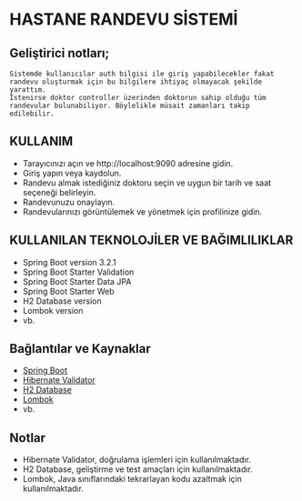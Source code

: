 # HASTANE RANDEVU SİSTEMİ
## Geliştirici notları;
    Sistemde kullanıcılar auth bilgisi ile giriş yapabilecekler fakat randevu oluşturmak için bu bilgilere ihtiyaç olmayacak şekilde yarattım. 
    İstenirse doktor controller üzerinden doktorun sahip olduğu tüm randevular bulunabiliyor. Böylelikle müsait zamanları takip edilebilir.

## KULLANIM
- Tarayıcınızı açın ve http://localhost:9090 adresine gidin.
- Giriş yapın veya kaydolun.
- Randevu almak istediğiniz doktoru seçin ve uygun bir tarih ve saat seçeneği belirleyin.
- Randevunuzu onaylayın.
- Randevularınızı görüntülemek ve yönetmek için profilinize gidin.


## KULLANILAN TEKNOLOJİLER VE BAĞIMLILIKLAR

- Spring Boot version 3.2.1
- Spring Boot Starter Validation
- Spring Boot Starter Data JPA
- Spring Boot Starter Web
- H2 Database version 
- Lombok version 
- vb.

## Bağlantılar ve Kaynaklar

- [Spring Boot](https://spring.io/projects/spring-boot)
- [Hibernate Validator](https://hibernate.org/validator/)
- [H2 Database](https://www.h2database.com/html/main.html)
- [Lombok](https://projectlombok.org/)
- vb.

## Notlar

- Hibernate Validator, doğrulama işlemleri için kullanılmaktadır.
- H2 Database, geliştirme ve test amaçları için kullanılmaktadır.
- Lombok, Java sınıflarındaki tekrarlayan kodu azaltmak için kullanılmaktadır.
